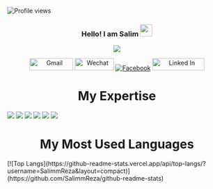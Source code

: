 <!-- <img src=""/> -->

![Profile views](https://gpvc.arturio.dev/SalimmReza)  

<h3 align="center">
  Hello! I am Salim
  <img src="https://media.giphy.com/media/hvRJCLFzcasrR4ia7z/giphy.gif" width="28">
</h3>
<p align="center">
  <a href="https://github.com/DenverCoder1/readme-typing-svg"><img src="https://readme-typing-svg.herokuapp.com/?lines=An%20Android%20And%20A%20Web%20Developer&font=Fira%20Code&center=true&width=440&height=45&color=FA0502&vCenter=true&size=22"></a>
</p>
<!-- ----------done-------------- -->

<div align="center">
   <a href="https://img.shields.io/badge/Gmail-salimnuaa%40gmail.com-informational"><img src="https://img.shields.io/badge/Gmail-D14836?style=for-the-badge&logo=gmail&logoColor=white" width="100" height="28" alt="Gmail"/></a>
   <a href="https://img.shields.io/badge/Wechat-salimrezaaa-informational"><img src="https://img.shields.io/badge/WeChat-07C160?style=for-the-badge&logo=wechat&logoColor=white" width="90" height="28"  alt="Wechat"/></a>
   <a href="https://www.facebook.com/profile.php?id=100004142567933"><img src="https://img.shields.io/badge/Facebook-1877F2?style=for-the-badge&logo=facebook&logoColor=white" alt="Facebook"/></a>
  <a href="https://www.linkedin.com/in/salim-reza-2a0648191/"><img src="https://img.shields.io/badge/LinkedIn-0077B5?style=for-the-badge&logo=linkedin&logoColor=white" width="120" height="28"  alt="Linked In"/></a>
</div>

<!-- ------------------done--------------- -->



<h1 align="center">My Expertise</h1>  

<img src="https://img.shields.io/badge/Android-3DDC84?style=for-the-badge&logo=android&logoColor=white" /> <img src="https://img.shields.io/badge/Java-ECF0F1?style=for-the-badge&logo=java&logoColor=blue" />  <img src="https://img.shields.io/badge/firebase-3498DB?style=for-the-badge&logo=firebase&logoColor=F39C12" /> <img src="https://img.shields.io/badge/Kotlin-000000?&style=for-the-badge&logo=kotlin&logoColor=white" />  <img src="https://img.shields.io/badge/SQLite-07405E?style=for-the-badge&logo=sqlite&logoColor=white" /> <img src="https://img.shields.io/badge/room-%23FF6600.svg?&style=for-the-badge&logo=rColor=white" />   

<!-- ------------------Most used language--------------- -->

<h1 align="center">My Most Used Languages</h1>  
[![Top Langs](https://github-readme-stats.vercel.app/api/top-langs/?username=SalimmReza&layout=compact)](https://github.com/SalimmReza/github-readme-stats)
<!-- ------------------Most used language--------------- -->











